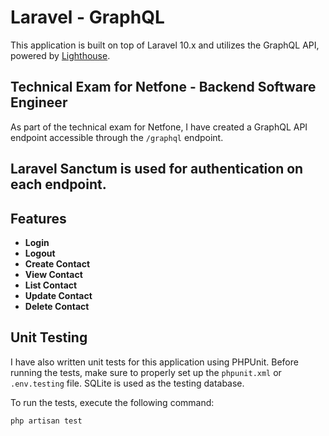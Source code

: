 # Laravel - GraphQL

This application is built on top of Laravel 10.x and utilizes the GraphQL API, powered by [Lighthouse](https://lighthouse-php.com/).

## Technical Exam for Netfone - Backend Software Engineer

As part of the technical exam for Netfone, I have created a GraphQL API endpoint accessible through the `/graphql` endpoint. 
## Laravel Sanctum is used for authentication on each endpoint.

## Features

- **Login**
- **Logout**
- **Create Contact**
- **View Contact**
- **List Contact**
- **Update Contact**
- **Delete Contact**

## Unit Testing

I have also written unit tests for this application using PHPUnit. Before running the tests, make sure to properly set up the `phpunit.xml` or `.env.testing` file. SQLite is used as the testing database.

To run the tests, execute the following command:

```bash
php artisan test
